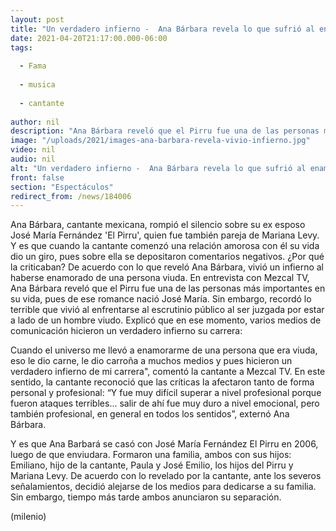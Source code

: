 ```yaml
---
layout: post
title: "Un verdadero infierno -  Ana Bárbara revela lo que sufrió al enamorarse de 'El Pirru'"
date: 2021-04-20T21:17:00.000-06:00
tags:
  
  - Fama
  
  - musica
  
  - cantante
  
author: nil
description: "Ana Bárbara reveló que el Pirru fue una de las personas más importantes en su vida, pues de ese romance nació José María. Sin embargo, vivió crudos momentos por enamorarse de él. ¿Qué fue lo que pasó? "
image: "/uploads/2021/images-ana-barbara-revela-vivio-infierno.jpg"
video: nil
audio: nil
alt: "Un verdadero infierno -  Ana Bárbara revela lo que sufrió al enamorarse de 'El Pirru'"
front: false
section: "Espectáculos"
redirect_from: /news/184006
---
```


Ana Bárbara, cantante mexicana, rompió el silencio sobre su ex esposo José María Fernández 'El Pirru', quien fue también pareja de Mariana Levy. Y es que cuando la cantante comenzó una relación amorosa con él su vida dio un giro, pues sobre ella se depositaron comentarios negativos. ¿Por qué la criticaban? De acuerdo con lo que reveló Ana Bárbara, vivió un infierno al haberse enamorado de una persona viuda. En entrevista con Mezcal TV, Ana Bárbara reveló que el Pirru fue una de las personas más importantes en su vida, pues de ese romance nació José María. Sin embargo, recordó lo terrible que vivió al enfrentarse al escrutinio público al ser juzgada por estar a lado de un hombre viudo. 
Explicó que en ese momento, varios medios de comunicación hicieron un verdadero infierno su carrera: 

Cuando el universo me llevó a enamorarme de una persona que era viuda, eso le dio carne, le dio carroña a muchos medios y pues hicieron un verdadero infierno de mi carrera", comentó la cantante a Mezcal TV. En este sentido, la cantante reconoció que las críticas la afectaron tanto de forma personal y profesional: “Y fue muy difícil superar a nivel profesional porque fueron ataques terribles... salir de ahí fue muy duro a nivel emocional, pero también profesional, en general en todos los sentidos”, externó Ana Bárbara. 


Y es que Ana Barbará se casó con José María Fernández El Pirru en 2006, luego de que enviudara. Formaron una familia, ambos con sus hijos: Emiliano, hijo de la cantante, Paula y José Emilio, los hijos del Pirru y Mariana Levy. De acuerdo con lo revelado por la cantante, ante los severos señalamientos, decidió alejarse de los medios para dedicarse a su familia. Sin embargo, tiempo más tarde ambos anunciaron su separación. 

(milenio)
